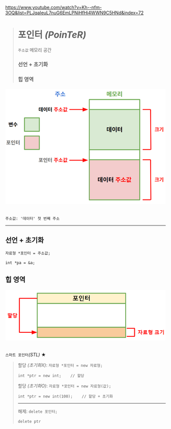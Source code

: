https://www.youtube.com/watch?v=Kh--nfm-3OQ&list=PLJqaIeuL7nuG6EmLPNiHfHi4WWN9C5HNd&index=72
># 포인터 *(PoinTeR)*
>`주소값` 메모리 공간 
> 
>### 선언 + 초기화
>### 힙 영역 
###### <img src = 'img/포인터.png'>
```
주소값: '데이터' 첫 번째 주소
```
---

## 선언 + 초기화
`자료형 *포인터 = 주소값;`
```angular2html
int *pa = &a;
```

## 힙 영역
###### <img src = 'img/힙 영역.png'>
`스마트 포인터`*(STL)* ★
>할당 *(초기화X)*: `자료형 *포인터 = new 자료형;`
>```
>int *ptr = new int;    // 할당
>```
>
>할당 *(초기화O)*: `자료형 *포인터 = new 자료형(값);`
>```
>int *ptr = new int(100);    // 할당 + 초기화
>```
>
>---
> 
>해제: `delete 포인터;`
>```
>delete ptr
>```

